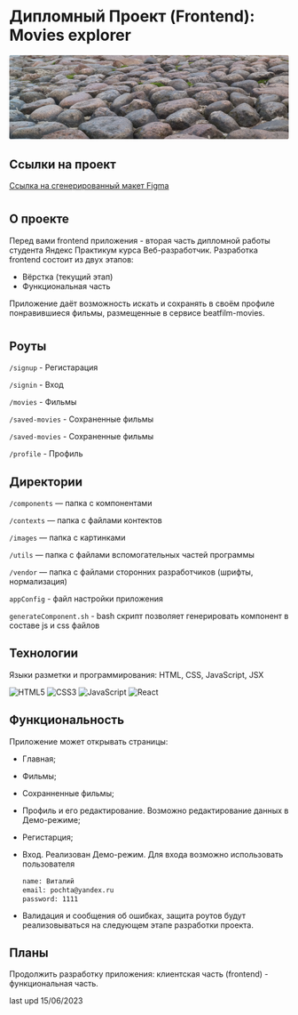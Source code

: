 
# Дипломный Проект (Frontend): Movies explorer

![Проект: Movies explorer (Frontend)](./readme.png)

## Ссылки на проект

[Ссылка на сгенерированный макет Figma](https://disk.yandex.ru/d/iBVz7G8mYfpYcg/ "Ссылка на сгенерированный макет Figma")

#

## О проекте

Перед вами frontend приложения - вторая часть дипломной работы студента Яндекс Практикум курса Веб-разработчик. Разработка frontend состоит из двух этапов:
* Вёрстка (текущий этап)
* Функциональная часть

Приложение даёт возможность искать и сохранять в своём профиле понравившиеся фильмы, размещенные в сервисе beatfilm-movies.

#

## Роуты

`/signup` - Регистарация

`/signin` - Вход

`/movies` - Фильмы

`/saved-movies` - Сохраненные фильмы

`/saved-movies` - Сохраненные фильмы

`/profile` - Профиль

## Директории

`/components` — папка с компонентами

`/contexts` — папка с файлами контектов

`/images` — папка с картинками

`/utils` — папка с файлами вспомогательных частей программы

`/vendor` — папка с файлами сторонних разработчиков (шрифты, нормализация)

`appConfig` - файл настройки приложения

`generateComponent.sh` - bash скрипт позволяет генерировать компонент в составе js и css файлов

## Технологии
Языки разметки и программирования: HTML, CSS, JavaScript, JSX

  ![HTML5](https://img.shields.io/badge/html5-%23E34F26.svg?style=for-the-badge&logo=html5&logoColor=white) ![CSS3](https://img.shields.io/badge/css3-%231572B6.svg?style=for-the-badge&logo=css3&logoColor=white) ![JavaScript](https://img.shields.io/badge/javascript-%23323330.svg?style=for-the-badge&logo=javascript&logoColor=%23F7DF1E) ![React](https://img.shields.io/badge/react-%2320232a.svg?style=for-the-badge&logo=react&logoColor=%2361DAFB)

## Функциональность
Приложение может открывать страницы:
* Главная;
* Фильмы;
* Сохранненные фильмы;
* Профиль и его редактирование. Возможно редактирование данных в Демо-режиме;
* Регистарция;
* Вход. Реализован Демо-режим. Для входа возможно использовать пользователя

      name: Виталий
      email: pochta@yandex.ru
      password: 1111

* Валидация и сообщения об ошибках, защита роутов будут реализовываться на следующем этапе разработки проекта.


## Планы
Продолжить разработку приложения: клиентская часть (frontend) - функциональная часть.

last upd 15/06/2023
